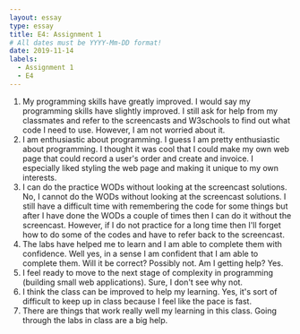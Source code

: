```yaml
---
layout: essay
type: essay
title: E4: Assignment 1
# All dates must be YYYY-Mm-DD format!
date: 2019-11-14
labels:
  - Assignment 1
  - E4
---
```

1. My programming skills have greatly improved.
I would say my programming skills have slightly improved. I still ask for help from my classmates and refer to the screencasts and W3schools to find out what code I need to use. However, I am not worried about it.
2. I am enthusiastic about programming.
I guess I am pretty enthusiastic about programming. I thought it was cool that I could make my own web page that could record a user's order and create and invoice. I especially liked styling the web page and making it unique to my own interests.
3. I can do the practice WODs without looking at the screencast solutions.
No, I cannot do the WODs without looking at the screencast solutions. I still have a difficult time with remembering the code for some things but after I have done the WODs a couple of times then I can do it without the screencast. However, if I do not practice for a long time then I'll forget how to do some of the codes and have to refer back to the screencast.
4. The labs have helped me to learn and I am able to complete them with confidence.
Well yes, in a sense I am confident that I am able to complete them. Will it be correct? Possibly not. Am I getting help? Yes. 
5. I feel ready to move to the next stage of complexity in programming (building small web applications).
Sure, I don't see why not. 
6. I think the class can be improved to help my learning.
Yes, it's sort of difficult to keep up in class because I feel like the pace is fast. 
7. There are things that work really well my learning in this class.
Going through the labs in class are a big help. 
